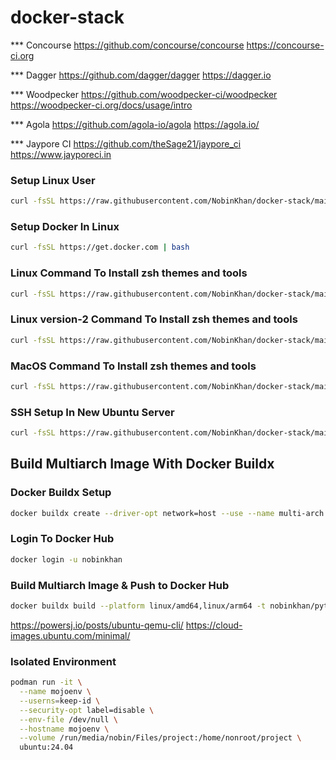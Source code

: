 # docker-stack

*** Concourse
https://github.com/concourse/concourse
https://concourse-ci.org

*** Dagger
https://github.com/dagger/dagger
https://dagger.io

*** Woodpecker
https://github.com/woodpecker-ci/woodpecker
https://woodpecker-ci.org/docs/usage/intro

*** Agola
https://github.com/agola-io/agola
https://agola.io/

*** Jaypore CI
https://github.com/theSage21/jaypore_ci
https://www.jayporeci.in

### Setup Linux User
```sh
curl -fsSL https://raw.githubusercontent.com/NobinKhan/docker-stack/main/scripts/linux_user_setup.sh | bash
```

### Setup Docker In Linux
```sh
curl -fsSL https://get.docker.com | bash
```

### Linux Command To Install zsh themes and tools
```sh
curl -fsSL https://raw.githubusercontent.com/NobinKhan/docker-stack/main/linux_install.sh | bash
```

### Linux version-2 Command To Install zsh themes and tools
```sh
curl -fsSL https://raw.githubusercontent.com/NobinKhan/docker-stack/main/terminal_config.sh | bash
```

### MacOS Command To Install zsh themes and tools
```sh
curl -fsSL https://raw.githubusercontent.com/NobinKhan/docker-stack/main/mac_install.sh | bash
```

### SSH Setup In New Ubuntu Server
```sh
curl -fsSL https://raw.githubusercontent.com/NobinKhan/docker-stack/main/server/ssh_setup.sh | bash
```

## Build Multiarch Image With Docker Buildx

### Docker Buildx Setup
```bash
docker buildx create --driver-opt network=host --use --name multi-arch
```

### Login To Docker Hub
```bash
docker login -u nobinkhan
```

### Build Multiarch Image & Push to Docker Hub
```bash
docker buildx build --platform linux/amd64,linux/arm64 -t nobinkhan/python:3.12.4-slim . --push
```

https://powersj.io/posts/ubuntu-qemu-cli/
https://cloud-images.ubuntu.com/minimal/

### Isolated Environment
```bash
podman run -it \
  --name mojoenv \
  --userns=keep-id \
  --security-opt label=disable \
  --env-file /dev/null \
  --hostname mojoenv \
  --volume /run/media/nobin/Files/project:/home/nonroot/project \
  ubuntu:24.04
```
